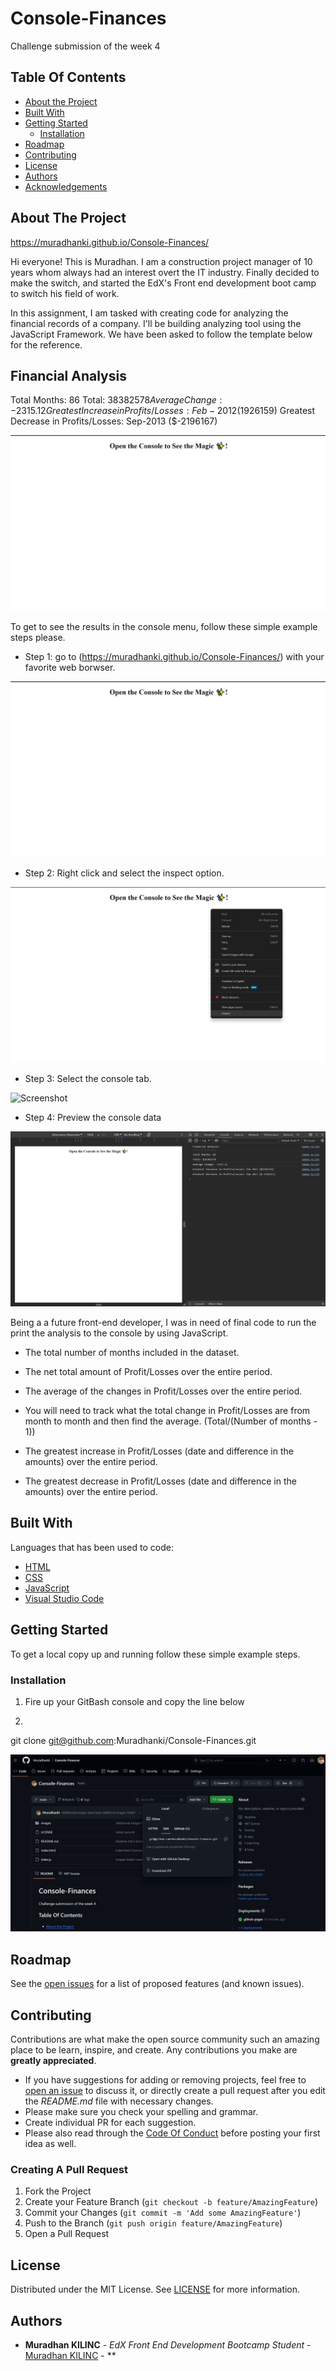 # Console-Finances

Challenge submission of the week 4


## Table Of Contents

* [About the Project](#about-the-project)
* [Built With](#built-with)
* [Getting Started](#getting-started)
  * [Installation](#installation)
* [Roadmap](#roadmap)
* [Contributing](#contributing)
* [License](#license)
* [Authors](#authors)
* [Acknowledgements](#acknowledgements)

## About The Project


https://muradhanki.github.io/Console-Finances/

Hi everyone! This is Muradhan. I am a construction project manager of 10 years whom always had an interest overt the IT industry. Finally decided to make the switch, and started the EdX's Front end development boot camp to switch his field of work. 

In this assignment, I am tasked with creating code for analyzing the financial records of a company. I'll be building analyzing tool using the JavaScript Framework. We have been asked to follow the template below for the reference.

Financial Analysis 
----------------
Total Months: 86
Total: $38382578
Average Change: -2315.12
Greatest Increase in Profits/Losses: Feb-2012 ($1926159)
Greatest Decrease in Profits/Losses: Sep-2013 ($-2196167)

![Screenshot](https://github.com/Muradhanki/Console-Finances/blob/main/images/Website%20main%20page.jpg "Web console application Screen Shot")

To get to see the results in the console menu, follow these simple example steps please.

* Step 1: go to   (https://muradhanki.github.io/Console-Finances/) with your favorite web borwser.

![Screenshot](https://github.com/Muradhanki/Console-Finances/blob/main/images/Website%20main%20page.jpg "Web application Screen Shot")

* Step 2: Right click and select the inspect option.

![Screenshot](https://github.com/Muradhanki/Console-Finances/blob/main/images/rigth%20click%20to%20Inspect%20Menu.jpg "Web application Screen Shot")

* Step 3: Select the console tab.

![Screenshot](https://github.com/Muradhanki/Console-Finances/blob/main/images/Select%20console.jpgg "Web application Screen Shot")

* Step 4: Preview the console data 

![Screenshot](https://github.com/Muradhanki/Console-Finances/blob/main/images/Console%20data%20visible.jpg "Web application Screen Shot")
 
Being a a future front-end developer, I was in need of final code to run the print the analysis to the console by using JavaScript.

* The total number of months included in the dataset.

* The net total amount of Profit/Losses over the entire period.

* The average of the changes in Profit/Losses over the entire period.

* You will need to track what the total change in Profit/Losses are from month to month and then find the average.
(Total/(Number of months - 1))

* The greatest increase in Profit/Losses (date and difference in the amounts) over the entire period.

* The greatest decrease in Profit/Losses (date and difference in the amounts) over the entire period.

## Built With

Languages that has been used to code:

* [HTML]()
* [CSS]()
* [JavaScript]()
* [Visual Studio Code](https://code.visualstudio.com/)


## Getting Started

To get a local copy up and running follow these simple example steps.

### Installation

1. Fire up your GitBash console and copy the line below

2. 
git clone git@github.com:Muradhanki/Console-Finances.git

![Screenshot](https://github.com/Muradhanki/Console-Finances/blob/main/images/github%20repo%20page%20screenshot.jpg "Git Bash Installation")

## Roadmap

See the [open issues](https://github.com/Muradhanki/Console-Finances/issues) for a list of proposed features (and known issues).

## Contributing

Contributions are what make the open source community such an amazing place to be learn, inspire, and create. Any contributions you make are **greatly appreciated**.
* If you have suggestions for adding or removing projects, feel free to [open an issue](https://github.com/Muradhanki/Console-Finances/issues/new) to discuss it, or directly create a pull request after you edit the *README.md* file with necessary changes.
* Please make sure you check your spelling and grammar.
* Create individual PR for each suggestion.
* Please also read through the [Code Of Conduct](https://github.com/Muradhanki/Console-Finances/blob/main/CODE_OF_CONDUCT.md) before posting your first idea as well.

### Creating A Pull Request

1. Fork the Project
2. Create your Feature Branch (`git checkout -b feature/AmazingFeature`)
3. Commit your Changes (`git commit -m 'Add some AmazingFeature'`)
4. Push to the Branch (`git push origin feature/AmazingFeature`)
5. Open a Pull Request

## License

Distributed under the MIT License. See [LICENSE](https://github.com/Muradhanki/Console-Finances/blob/main/LICENSE.md) for more information.

## Authors

* **Muradhan KILINC** - *EdX Front End Development Bootcamp Student* - [Muradhan KILINC](https://github.com/Muradhanki) - **
